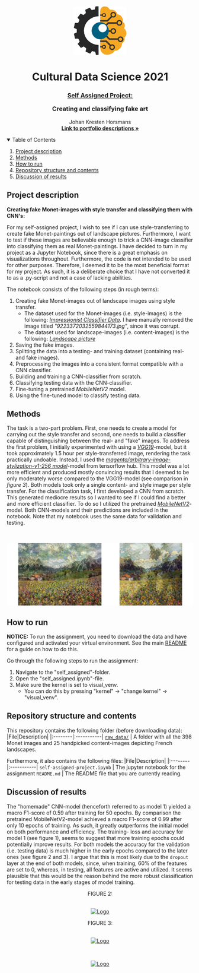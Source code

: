 <!-- PROJECT LOGO -->
<br />
<p align="center">
  <a href="https://github.com/JohanHorsmans/cds-visual-exam-2021">
    <img src="../README_images/computer vision.png" alt="Logo" width="142" height="131">
  </a>
  
  <h1 align="center">Cultural Data Science 2021</h1> 
  <h3 align="center"><ins>Self Assigned Project:</ins>

Creating and classifying fake art</h3> 

  <p align="center">
    Johan Kresten Horsmans
    <br />
    <a href="https://github.com/JohanHorsmans/cds-visual-exam-2021.pdf"><strong>Link to portfolio descriptions »</strong></a>
    <br />
  </p>
</p>

<!-- TABLE OF CONTENTS -->
<details open="open">
  <summary>Table of Contents</summary>
  <ol>
    <li><a href="#project-description">Project description</a></li>
    <li><a href="#methods">Methods</a></li>
    <li><a href="#how-to-run">How to run</a></li>
    <li><a href="#repository-structure-and-contents">Repository structure and contents</a></li>
    <li><a href="#discussion-of-results">Discussion of results</a></li>
  </ol>
</details>

<!-- PROJECT DESCRIPTION -->
## Project description

__Creating fake Monet-images with style transfer and classifying them with CNN's:__

For my self-assigned project, I wish to see if I can use style-transferring to create fake Monet-paintings out of landscape pictures. Furthermore, I want to test if these images are believable enough to trick a CNN-image classifier into classifying them as real Monet-paintings. I have decided to turn in my project as a Jupyter Notebook, since there is a great emphasis on visualizations throughout. Furthermore, the code is not intended to be used for other purposes. Therefore, I deemed it to be the most beneficial format for my project. As such, it is a deliberate choice that I have not converted it to as a .py-script and not a case of lacking abilities.

The notebook consists of the following steps (in rough terms):

1. Creating fake Monet-images out of landscape images using style transfer.
    - The dataset used for the Monet-images (i.e. style-images) is the following: [_Impressionist Classifier Data_](https://www.kaggle.com/delayedkarma/impressionist-classifier-data). I have manually removed the image titled _"9223372032559844173.jpg"_, since it was corrupt.
    - The dataset used for landscape-images (i.e. content-images) is the following: [_Landscape picture_](https://www.kaggle.com/arnaud58/landscape-pictures)
2. Saving the fake images.
3. Splitting the data into a testing- and training dataset (containing real- and fake images).
4. Preprocessing the images into a consistent format compatible with a CNN classifier.
5. Building and training a CNN-classifier from scratch.
6. Classifying testing data with the CNN-classifier.
7. Fine-tuning a pretrained _MobileNetV2_ model.
8. Using the fine-tuned model to classify testing data.

<!-- METHODS -->
## Methods
The task is a two-part problem. First, one needs to create a model for carrying out the style transfer and second, one needs to build a classifier capable of distinguishing between the real- and "fake" images. To address the first problem, I initially experimented with using a [_VGG19_](https://www.tensorflow.org/tutorials/generative/style_transfer)-model, but it took approximately 1.5 hour per style-transferred image, rendering the task practically undoable. Instead, I used the [_magenta/arbitrary-image-stylization-v1-256 model_](https://tfhub.dev/google/magenta/arbitrary-image-stylization-v1-256/2)-model from tensorflow hub. This model was a lot more efficient and produced mostly convincing results that I deemed to be only moderately worse compared to the VGG19-model (see comparison in _figure 3_). Both models took only a single content- and style image per style transfer. For the classification task, I first developed a CNN from scratch. This generated mediocre results so I wanted to see if I could find a better and more efficient classifier. To do so I utilized the pretrained [_MobileNetV2_](https://ai.googleblog.com/2018/04/mobilenetv2-next-generation-of-on.html)-model. Both CNN-models and their predictions are included in the notebook. Note that my notebook uses the same data for validation and testing.

<br />
<p align="center">
  <a href="https://github.com/JohanHorsmans/cds-visual-exam-2021">
    <img src="../README_images/Styletrans_comparison.jpg" alt="Logo">
  </a>

<!-- HOW TO RUN -->
## How to run

__NOTICE:__ To run the assignment, you need to download the data and have configured and activated your virtual environment. See the main [README](https://github.com/JohanHorsmans/cds-visual-exam-2021/blob/main/README.md) for a guide on how to do this.

Go through the following steps to run the assignment:
1. Navigate to the "self_assigned"-folder.
2. Open the "self_assigned.ipynb"-file.
3. Make sure the kernel is set to visual_venv.
    - You can do this by pressing "kernel" -> "change kernel" -> "visual_venv". 

<!-- REPOSITORY STRUCTURE AND CONTENTS -->
## Repository structure and contents

This repository contains the following folder (before downloading data):
|File|Description|
|:--------|:-----------|
[```raw_data/```](https://github.com/JohanHorsmans/cds-visual-exam-2021/tree/main/self_assigned/raw_data) | A folder with all the 398 Monet images and 25 handpicked content-images depicting French landscapes. 

Furthermore, it also contains the following files:
|File|Description|
|:--------|:-----------|
```self-assigned-project.ipynb``` | The jupyter notebook for the assignment
```README.md``` | The README file that you are currently reading.


<!-- DISCUSSION OF RESULTS -->
## Discussion of results
The "homemade" CNN-model (henceforth referred to as model 1) yielded a macro F1-score of 0.59 after training for 50 epochs. By comparison the pretrained MobileNetV2-model achieved a macro F1-score of 0.99 after only 10 epochs of training. As such, it greatly outperforms the initial model on both performance and efficiency. The training- loss and accuracy for model 1 (see figure 1), seems to suggest that more training epochs could potentially improve results. For both models the accuracy for the validation (i.e. testing data) is much higher in the early epochs compared to the later ones (see figure 2 and 3). I argue that this is most likely due to the ```dropout``` layer at the end of both models, since, when training, 60% of the features are set to 0, whereas, in testing, all features are active and utilized. It seems plausible that this would be the reason behind the more robust classification for testing data in the early stages of model training.

<div align="center">FIGURE 2:</div>
<br />
<p align="center">
  <a href="https://github.com/JohanHorsmans/cds-visual-exam-2021">
    <img src="../README_images/model1.JPG" alt="Logo" width="740" height="348" “image title”>
  </a>
</p>

<div align="center">FIGURE 3:</div>
<br />
<p align="center">
  <a href="https://github.com/JohanHorsmans/cds-visual-exam-2021">
    <img src="../README_images/model2.JPG" alt="Logo" width="740" height="348">
  </a>
</p>

<br />
<p align="center">
  <a href="https://github.com/JohanHorsmans/cds-visual-exam-2021">
    <img src="../README_images/logo_au.png" alt="Logo" width="300" height="102">
  </a>


